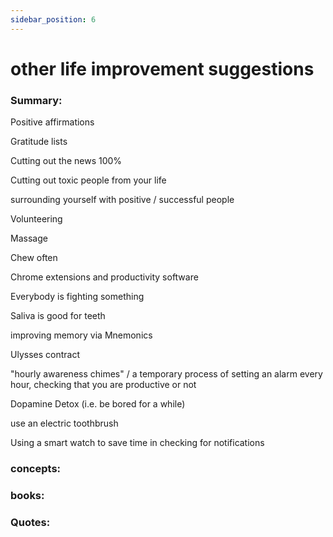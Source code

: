 ```yaml
---
sidebar_position: 6
---
```


# other life improvement suggestions

### Summary: 

Positive affirmations

Gratitude lists

Cutting out the news 100%

Cutting out toxic people from your life

surrounding yourself with positive / successful people

Volunteering

Massage

Chew often

Chrome extensions and productivity software

Everybody is fighting something

Saliva is good for teeth

improving memory via Mnemonics

Ulysses contract

"hourly awareness chimes" / a temporary process of setting an alarm
every hour, checking that you are productive or not

Dopamine Detox (i.e. be bored for a while)

use an electric toothbrush

Using a smart watch to save time in checking for notifications


### concepts:




### books:



### Quotes:



